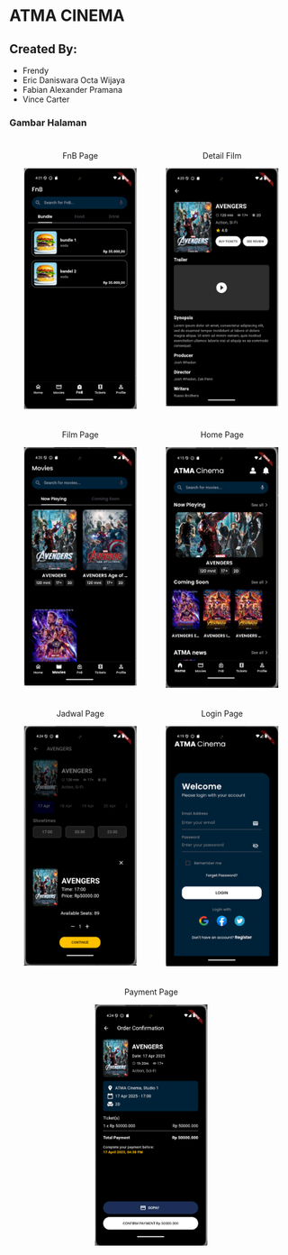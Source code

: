 # ATMA CINEMA

## Created By:
- Frendy
- Eric Daniswara Octa Wijaya
- Fabian Alexander Pramana
- Vince Carter

### Gambar Halaman

<div style="display: flex; flex-wrap: wrap; justify-content: space-around;">
  <div style="margin: 10px; text-align: center;">
    <p>FnB Page</p>
    <img src="img/FnB.png" alt="FnB Page" width="200" />
  </div>
  <div style="margin: 10px; text-align: center;">
    <p>Detail Film</p>
    <img src="img/detail-film.png" alt="Detail Film" width="200" />
  </div>
</div>

<div style="display: flex; flex-wrap: wrap; justify-content: space-around;">
  <div style="margin: 10px; text-align: center;">
    <p>Film Page</p>
    <img src="img/film.png" alt="Film Page" width="200" />
  </div>
  <div style="margin: 10px; text-align: center;">
    <p>Home Page</p>
    <img src="img/home.png" alt="Home Page" width="200" />
  </div>
</div>

<div style="display: flex; flex-wrap: wrap; justify-content: space-around;">
  <div style="margin: 10px; text-align: center;">
    <p>Jadwal Page</p>
    <img src="img/jadwal.png" alt="Jadwal Page" width="200" />
  </div>
  <div style="margin: 10px; text-align: center;">
    <p>Login Page</p>
    <img src="img/login.png" alt="Login Page" width="200" />
  </div>
</div>

<div style="display: flex; flex-wrap: wrap; justify-content: space-around;">
  <div style="margin: 10px; text-align: center;">
    <p>Payment Page</p>
    <img src="img/payment.png" alt="Payment Page" width="200" />
  </div>
</div>
